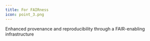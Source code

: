 ```yaml
---
title: For FAIRness
icon: point_3.png
---
```


Enhanced provenance and reproducibility through a FAIR-enabling infrastructure

